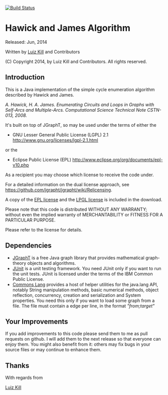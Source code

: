 [![Build Status](https://api.travis-ci.org/lzkill/hawickjames.svg?branch=master)](https://api.travis-ci.org/lzkill/hawickjames)

# Hawick and James Algorithm

Released: Jun, 2014</p>

Written by [Luiz Kill](mailto:me@lzkill.com) and Contributors

(C) Copyright 2014, by Luiz Kill and Contributors. All rights
reserved.

## Introduction ##

This is a Java implementation of the simple cycle enumeration algorithm described by Hawick and James.

*A. Hawick, H. A. James. Enumerating Circuits and Loops in Graphs with Self-Arcs and Multiple-Arcs. Computational Science Technical Note CSTN-013, 2008.*

It's built on top of JGraphT, so may be used under the terms of either the

 * GNU Lesser General Public License (LGPL) 2.1
   http://www.gnu.org/licenses/lgpl-2.1.html

or the

 * Eclipse Public License (EPL)
   http://www.eclipse.org/org/documents/epl-v10.php

As a recipient you may choose
which license to receive the code under.

For a detailed information on the dual license approach, see https://github.com/jgrapht/jgrapht/wiki/Relicensing.

A copy of the [EPL license](license-EPL.txt) and the [LPGL license](license-LGPL.txt) is included in the download.

Please note that this code is distributed WITHOUT ANY WARRANTY; without even the implied warranty of MERCHANTABILITY or FITNESS FOR A PARTICULAR PURPOSE.

Please refer to the license for details.

## Dependencies ##

- [JGraphT](http://www.jgrapht.org) is a free Java graph library that provides mathematical graph-theory objects and algorithms.
- [JUnit](http://www.junit.org) is a unit testing framework. You need JUnit only if you want to run the unit tests. JUnit is licensed under the terms of the IBM Common Public License.
- [Commons Lang](http://commons.apache.org/proper/commons-lang/) provides a host of helper utilities for the java.lang API, notably String manipulation methods, basic numerical methods, object reflection, concurrency, creation and serialization and System properties. 
You need this only if you want to load some graph from a file. The file must contain a edge per line, in the format *"from;target"*

## Your Improvements ##

If you add improvements to this code please send them to me as pull requests on github. I will add them to the next release so that everyone can enjoy them. You might also benefit from it: others may fix bugs in your source files or may continue to enhance them.

## Thanks ##

With regards from

[Luiz Kill](mailto:me@lzkill.com)